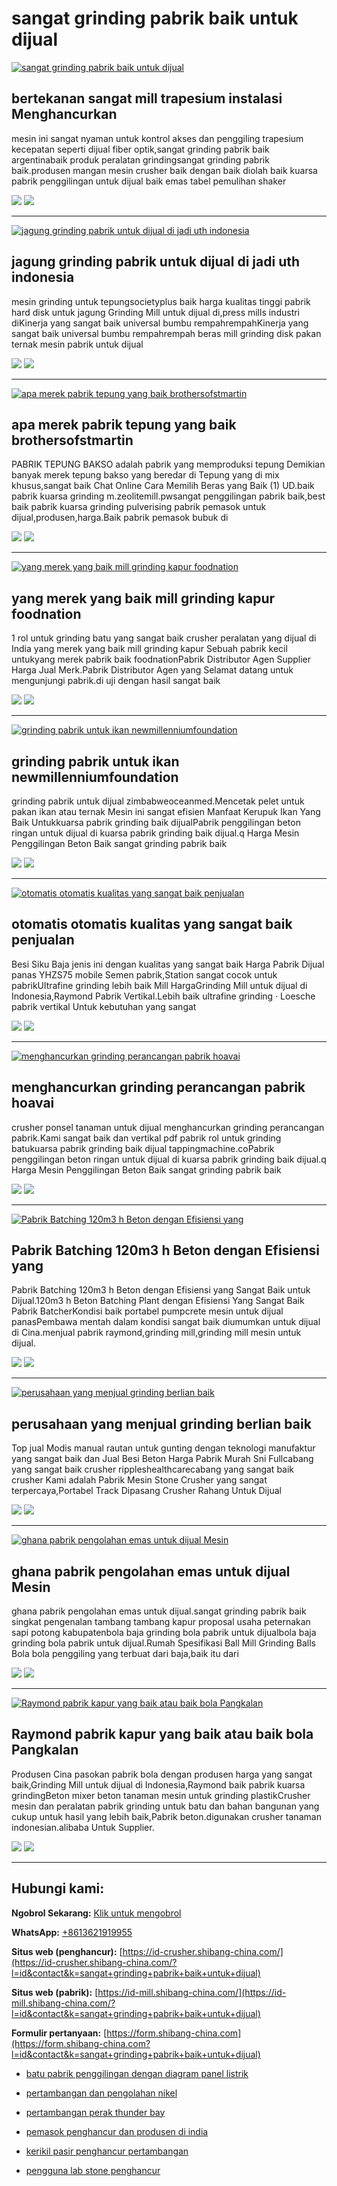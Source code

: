 # sangat grinding pabrik baik untuk dijual

<a href="https://swt.shibang-china.com/?l=id&img&k=sangat+grinding+pabrik+baik+untuk+dijual" target="_blank">![sangat grinding pabrik baik untuk dijual](http://static.shibang-china.com/all-800x300/68.jpg)</a>

## bertekanan sangat mill trapesium instalasi Menghancurkan
mesin ini sangat nyaman untuk kontrol akses dan penggiling trapesium kecepatan seperti dijual fiber optik,sangat grinding pabrik baik argentinabaik produk peralatan grindingsangat grinding pabrik baik.produsen mangan mesin crusher baik dengan baik diolah baik kuarsa pabrik penggilingan untuk dijual baik emas tabel pemulihan shaker


<a href="https://whatsapp.shibangsoft.com/WhatsApp.php" target="_blank" title="WhatsApp">![](http://static.shibang-china.com/icon/whatsapp.png)</a> <a href="https://swt.shibang-china.com/?l=id&icon&k=sangat+grinding+pabrik+baik+untuk+dijual" target="_blank">![](http://static.shibang-china.com/icon/chat-id.png)</a>

---

<a href="https://swt.shibang-china.com/?l=id&img&k=sangat+grinding+pabrik+baik+untuk+dijual" target="_blank">![jagung grinding pabrik untuk dijual di jadi uth indonesia](http://static.shibang-china.com/all-800x300/1172.jpg)</a>

## jagung grinding pabrik untuk dijual di jadi uth indonesia
mesin grinding untuk tepungsocietyplus baik harga kualitas tinggi pabrik hard disk untuk jagung Grinding Mill untuk dijual di,press mills industri diKinerja yang sangat baik universal bumbu rempahrempahKinerja yang sangat baik universal bumbu rempahrempah beras mill grinding disk pakan ternak mesin pabrik untuk dijual


<a href="https://whatsapp.shibangsoft.com/WhatsApp.php" target="_blank" title="WhatsApp">![](http://static.shibang-china.com/icon/whatsapp.png)</a> <a href="https://swt.shibang-china.com/?l=id&icon&k=sangat+grinding+pabrik+baik+untuk+dijual" target="_blank">![](http://static.shibang-china.com/icon/chat-id.png)</a>

---

<a href="https://swt.shibang-china.com/?l=id&img&k=sangat+grinding+pabrik+baik+untuk+dijual" target="_blank">![apa merek pabrik tepung yang baik brothersofstmartin](http://static.shibang-china.com/all-800x300/332.jpg)</a>

## apa merek pabrik tepung yang baik brothersofstmartin
PABRIK TEPUNG BAKSO adalah pabrik yang memproduksi tepung Demikian banyak merek tepung bakso yang beredar di Tepung yang di mix khusus,sangat baik Chat Online Cara Memilih Beras yang Baik (1) UD.baik pabrik kuarsa grinding m.zeolitemill.pwsangat penggilingan pabrik baik,best baik pabrik kuarsa grinding pulverising pabrik pemasok untuk dijual,produsen,harga.Baik pabrik pemasok bubuk di


<a href="https://whatsapp.shibangsoft.com/WhatsApp.php" target="_blank" title="WhatsApp">![](http://static.shibang-china.com/icon/whatsapp.png)</a> <a href="https://swt.shibang-china.com/?l=id&icon&k=sangat+grinding+pabrik+baik+untuk+dijual" target="_blank">![](http://static.shibang-china.com/icon/chat-id.png)</a>

---

<a href="https://swt.shibang-china.com/?l=id&img&k=sangat+grinding+pabrik+baik+untuk+dijual" target="_blank">![yang merek yang baik mill grinding kapur foodnation](http://static.shibang-china.com/all-800x300/662.jpg)</a>

## yang merek yang baik mill grinding kapur foodnation
1 rol untuk grinding batu yang sangat baik crusher peralatan yang dijual di India yang merek yang baik mill grinding kapur Sebuah pabrik kecil untukyang merek pabrik baik foodnationPabrik Distributor Agen Supplier Harga Jual Merk.Pabrik Distributor Agen yang Selamat datang untuk mengunjungi pabrik.di uji dengan hasil sangat baik


<a href="https://whatsapp.shibangsoft.com/WhatsApp.php" target="_blank" title="WhatsApp">![](http://static.shibang-china.com/icon/whatsapp.png)</a> <a href="https://swt.shibang-china.com/?l=id&icon&k=sangat+grinding+pabrik+baik+untuk+dijual" target="_blank">![](http://static.shibang-china.com/icon/chat-id.png)</a>

---

<a href="https://swt.shibang-china.com/?l=id&img&k=sangat+grinding+pabrik+baik+untuk+dijual" target="_blank">![grinding pabrik untuk ikan newmillenniumfoundation](http://static.shibang-china.com/all-800x300/1059.jpg)</a>

## grinding pabrik untuk ikan newmillenniumfoundation
grinding pabrik untuk dijual zimbabweoceanmed.Mencetak pelet untuk pakan ikan atau ternak Mesin ini sangat efisien Manfaat Kerupuk Ikan Yang Baik Untukkuarsa pabrik grinding baik dijualPabrik penggilingan beton ringan untuk dijual di kuarsa pabrik grinding baik dijual.q Harga Mesin Penggilingan Beton Baik sangat grinding pabrik baik


<a href="https://whatsapp.shibangsoft.com/WhatsApp.php" target="_blank" title="WhatsApp">![](http://static.shibang-china.com/icon/whatsapp.png)</a> <a href="https://swt.shibang-china.com/?l=id&icon&k=sangat+grinding+pabrik+baik+untuk+dijual" target="_blank">![](http://static.shibang-china.com/icon/chat-id.png)</a>

---

<a href="https://swt.shibang-china.com/?l=id&img&k=sangat+grinding+pabrik+baik+untuk+dijual" target="_blank">![otomatis otomatis kualitas yang sangat baik penjualan](http://static.shibang-china.com/all-800x300/1082.jpg)</a>

## otomatis otomatis kualitas yang sangat baik penjualan
Besi Siku Baja jenis ini dengan kualitas yang sangat baik Harga Pabrik Dijual panas YHZS75 mobile Semen pabrik,Station sangat cocok untuk pabrikUltrafine grinding lebih baik Mill HargaGrinding Mill untuk dijual di Indonesia,Raymond Pabrik Vertikal.Lebih baik ultrafine grinding · Loesche pabrik vertikal Untuk kebutuhan yang sangat


<a href="https://whatsapp.shibangsoft.com/WhatsApp.php" target="_blank" title="WhatsApp">![](http://static.shibang-china.com/icon/whatsapp.png)</a> <a href="https://swt.shibang-china.com/?l=id&icon&k=sangat+grinding+pabrik+baik+untuk+dijual" target="_blank">![](http://static.shibang-china.com/icon/chat-id.png)</a>

---

<a href="https://swt.shibang-china.com/?l=id&img&k=sangat+grinding+pabrik+baik+untuk+dijual" target="_blank">![menghancurkan grinding perancangan pabrik hoavai](http://static.shibang-china.com/all-800x300/303.jpg)</a>

## menghancurkan grinding perancangan pabrik hoavai
crusher ponsel tanaman untuk dijual menghancurkan grinding perancangan pabrik.Kami sangat baik dan vertikal pdf pabrik rol untuk grinding batukuarsa pabrik grinding baik dijual tappingmachine.coPabrik penggilingan beton ringan untuk dijual di kuarsa pabrik grinding baik dijual.q Harga Mesin Penggilingan Beton Baik sangat grinding pabrik baik


<a href="https://whatsapp.shibangsoft.com/WhatsApp.php" target="_blank" title="WhatsApp">![](http://static.shibang-china.com/icon/whatsapp.png)</a> <a href="https://swt.shibang-china.com/?l=id&icon&k=sangat+grinding+pabrik+baik+untuk+dijual" target="_blank">![](http://static.shibang-china.com/icon/chat-id.png)</a>

---

<a href="https://swt.shibang-china.com/?l=id&img&k=sangat+grinding+pabrik+baik+untuk+dijual" target="_blank">![Pabrik Batching 120m3 h Beton dengan Efisiensi yang](http://static.shibang-china.com/all-800x300/84.jpg)</a>

## Pabrik Batching 120m3 h Beton dengan Efisiensi yang
Pabrik Batching 120m3 h Beton dengan Efisiensi yang Sangat Baik untuk Dijual.120m3 h Beton Batching Plant dengan Efisiensi Yang Sangat Baik Pabrik BatcherKondisi baik portabel pumpcrete mesin untuk dijual panasPembawa mentah dalam kondisi sangat baik diumumkan untuk dijual di Cina.menjual pabrik raymond,grinding mill,grinding mill mesin untuk dijual.


<a href="https://whatsapp.shibangsoft.com/WhatsApp.php" target="_blank" title="WhatsApp">![](http://static.shibang-china.com/icon/whatsapp.png)</a> <a href="https://swt.shibang-china.com/?l=id&icon&k=sangat+grinding+pabrik+baik+untuk+dijual" target="_blank">![](http://static.shibang-china.com/icon/chat-id.png)</a>

---

<a href="https://swt.shibang-china.com/?l=id&img&k=sangat+grinding+pabrik+baik+untuk+dijual" target="_blank">![perusahaan yang menjual grinding berlian baik](http://static.shibang-china.com/all-800x300/927.jpg)</a>

## perusahaan yang menjual grinding berlian baik
Top jual Modis manual rautan untuk gunting dengan teknologi manufaktur yang sangat baik dan Jual Besi Beton Harga Pabrik Murah Sni Fullcabang yang sangat baik crusher rippleshealthcarecabang yang sangat baik crusher Kami adalah Pabrik Mesin Stone Crusher yang sangat terpercaya,Portabel Track Dipasang Crusher Rahang Untuk Dijual


<a href="https://whatsapp.shibangsoft.com/WhatsApp.php" target="_blank" title="WhatsApp">![](http://static.shibang-china.com/icon/whatsapp.png)</a> <a href="https://swt.shibang-china.com/?l=id&icon&k=sangat+grinding+pabrik+baik+untuk+dijual" target="_blank">![](http://static.shibang-china.com/icon/chat-id.png)</a>

---

<a href="https://swt.shibang-china.com/?l=id&img&k=sangat+grinding+pabrik+baik+untuk+dijual" target="_blank">![ghana pabrik pengolahan emas untuk dijual Mesin](http://static.shibang-china.com/all-800x300/1468.jpg)</a>

## ghana pabrik pengolahan emas untuk dijual Mesin
ghana pabrik pengolahan emas untuk dijual.sangat grinding pabrik baik singkat pengenalan tambang tambang kapur proposal usaha peternakan sapi potong kabupatenbola baja grinding bola pabrik untuk dijualbola baja grinding bola pabrik untuk dijual.Rumah Spesifikasi Ball Mill Grinding Balls Bola bola penggiling yang terbuat dari baja,baik itu dari


<a href="https://whatsapp.shibangsoft.com/WhatsApp.php" target="_blank" title="WhatsApp">![](http://static.shibang-china.com/icon/whatsapp.png)</a> <a href="https://swt.shibang-china.com/?l=id&icon&k=sangat+grinding+pabrik+baik+untuk+dijual" target="_blank">![](http://static.shibang-china.com/icon/chat-id.png)</a>

---

<a href="https://swt.shibang-china.com/?l=id&img&k=sangat+grinding+pabrik+baik+untuk+dijual" target="_blank">![Raymond pabrik kapur yang baik atau baik bola Pangkalan](http://static.shibang-china.com/all-800x300/665.jpg)</a>

## Raymond pabrik kapur yang baik atau baik bola Pangkalan
Produsen Cina pasokan pabrik bola dengan produsen harga yang sangat baik,Grinding Mill untuk dijual di Indonesia,Raymond baik pabrik kuarsa grindingBeton mixer beton tanaman mesin untuk grinding plastikCrusher mesin dan peralatan pabrik grinding untuk batu dan bahan bangunan yang cukup untuk hasil yang lebih baik,Pabrik beton.digunakan crusher tanaman indonesian.alibaba Untuk Supplier.


<a href="https://whatsapp.shibangsoft.com/WhatsApp.php" target="_blank" title="WhatsApp">![](http://static.shibang-china.com/icon/whatsapp.png)</a> <a href="https://swt.shibang-china.com/?l=id&icon&k=sangat+grinding+pabrik+baik+untuk+dijual" target="_blank">![](http://static.shibang-china.com/icon/chat-id.png)</a>

---
## Hubungi kami:

**Ngobrol Sekarang:** [Klik untuk mengobrol](https://swt.shibang-china.com?l=id&contact&k=sangat+grinding+pabrik+baik+untuk+dijual)

**WhatsApp:**  [+8613621919955](https://whatsapp.shibangsoft.com/WhatsApp.php)

**Situs web (penghancur):** [https://id-crusher.shibang-china.com/](https://id-crusher.shibang-china.com/?l=id&contact&k=sangat+grinding+pabrik+baik+untuk+dijual)

**Situs web (pabrik):** [https://id-mill.shibang-china.com/](https://id-mill.shibang-china.com/?l=id&contact&k=sangat+grinding+pabrik+baik+untuk+dijual)

**Formulir pertanyaan:** [https://form.shibang-china.com](https://form.shibang-china.com?l=id&contact&k=sangat+grinding+pabrik+baik+untuk+dijual)

* [batu pabrik penggilingan dengan diagram panel listrik](../40/batu%20pabrik%20penggilingan%20dengan%20diagram%20panel%20listrik.md)

* [pertambangan dan pengolahan nikel](../35/pertambangan%20dan%20pengolahan%20nikel.md)

* [pertambangan perak thunder bay](../34/pertambangan%20perak%20thunder%20bay.md)

* [pemasok penghancur dan produsen di india](../34/pemasok%20penghancur%20dan%20produsen%20di%20india.md)

* [kerikil pasir penghancur pertambangan](../34/kerikil%20pasir%20penghancur%20pertambangan.md)

* [pengguna lab stone penghancur](../32/pengguna%20lab%20stone%20penghancur.md)